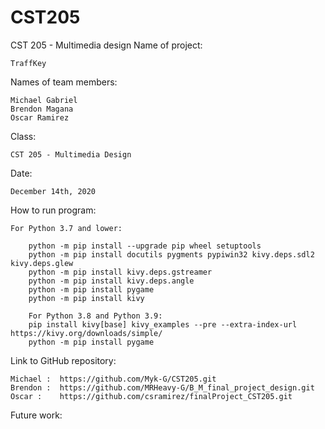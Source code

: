 # CST205
CST 205 - Multimedia design
Name of project: 

	TraffKey

Names of team members:

	Michael Gabriel
	Brendon Magana
	Oscar Ramirez

Class:

	CST 205 - Multimedia Design

Date:

	December 14th, 2020

How to run program:

	For Python 3.7 and lower:

		python -m pip install --upgrade pip wheel setuptools
		python -m pip install docutils pygments pypiwin32 kivy.deps.sdl2 kivy.deps.glew
		python -m pip install kivy.deps.gstreamer
		python -m pip install kivy.deps.angle
		python -m pip install pygame
		python -m pip install kivy

		For Python 3.8 and Python 3.9:
		pip install kivy[base] kivy_examples --pre --extra-index-url https://kivy.org/downloads/simple/
		python -m pip install pygame

Link to GitHub repository:

	Michael :  https://github.com/Myk-G/CST205.git
	Brendon :  https://github.com/MRHeavy-G/B_M_final_project_design.git
	Oscar :    https://github.com/csramirez/finalProject_CST205.git

Future work:

